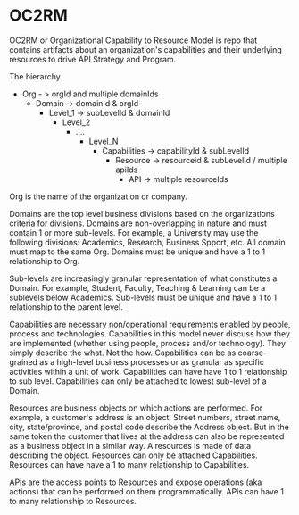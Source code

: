 # OC2RM
OC2RM or Organizational Capability to Resource Model is repo that contains artifacts about an organization's capabilities and their underlying resources to drive API Strategy and Program. 

The hierarchy

- Org  - > orgId and multiple domainIds
  - Domain  -> domainId & orgId
    - Level_1    -> subLevelId & domainId
      - Level_2
        - ....
          - Level_N          
            - Capabilities -> capabilityId & subLevelId
              - Resource  -> resourceid & subLevelId / multiple apiIds
                - API -> multiple resourceIds
                        
Org is the name of the organization or company. 

Domains are the top level business divisions based on the organizations criteria for divisions. Domains are non-overlapping in nature and must contain 1 or more sub-levels. For example, a University may use the following divisions: Academics, Research, Business Spport, etc. All domain must map to the same Org. Domains must be unique
and have a 1 to 1 relationship to Org.

Sub-levels are increasingly granular representation of what constitutes a Domain. For example, Student, Faculty, Teaching & Learning can be a sublevels below Academics. Sub-levels must be unique and have a 1 to 1 relationship to the parent level.

Capabilities are necessary non/operational requirements enabled by people, process and technologies. Capabilities in this model never discuss how they are implemented (whether using people, process and/or technology). They simply describe the what. Not the how. Capabilities can be as coarse-grained as a high-level business processes or as granular as specific activities within a unit of work. Capabilities can have have 1 to 1 relationship to sub level. Capabilities can only be attached to lowest sub-level of a Domain.

Resources are business objects on which actions are performed. For example, a customer's address is an object. Street numbers, street name, city, state/province, and postal code describe the Address object. But in the same token the customer that lives at the address can also be represented as a business object in a similar way. A resources is made of data describing the object.  Resources can only be attached Capabilities. Resources can have have a 1 to many relationship to Capabilities.

APIs are the access points to Resources and expose operations (aka actions) that can be performed on them programmatically. APis can have 1 to many relationship to Resources.
